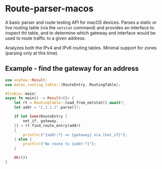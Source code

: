# Route-parser-macos

A basic parser and route testing API for macOS devices.  Parses a static or live routing table (via the `netstat` command) and provides an interface to inspect tht table, and to determine which gateway and interface would be used to route traffic to a given address.

Analyzes both the IPv4 and IPv6 routing tables. Minimal support for zones (parsing only at this time).

## Example - find the gateway for an address

``` rust
use anyhow::Result;
use macos_routing_table::{RouteEntry, RoutingTable};

#[tokio::main]
async fn main() -> Result<()> {
    let rt = RoutingTable::load_from_netstat().await?;
    let addr = "1.1.1.1".parse()?;

    if let Some(RouteEntry {
        net_if, gateway, ..
    }) = rt.find_route_entry(addr)
    {
        println!("{addr:?} => {gateway} via {net_if}");
    } else {
        println!("No route to {addr:?}");
    }

    Ok(())
}
```